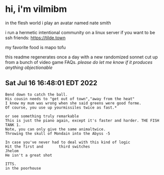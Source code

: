 # hi, i'm vilmibm

in the flesh world i play an avatar named nate smith

i run a hermetic intentional community on a linux server if you want to be ssh friends: https://tilde.town

my favorite food is mapo tofu

this readme regenerates once a day with a new randomized sonnet cut up from a bunch of video game FAQs.
_please do let me know if it produces anything objectionable_

## Sat Jul 16 16:48:01 EDT 2022

    Bend down to catch the ball.
    His cousin needs to "get out of town","away from the heat"
    I knew my mum was wrong when she said greens were good forme.
    Of course, you use up yourmissiles twice as fast.*
    
    or see something truly remarkable
    This is just the piano again, except it's faster and harder. THE FISH TANK 1.
    Note, you can only give the same animaltwice.
    Throwing the skull of Mondain into the Abyss -5
    
    In case you've never had to deal with this kind of logic
    Hit the first and 		third switches
    Jhelom
    He isn't a great shot
    
    ITTS.
    in the poorhouse

